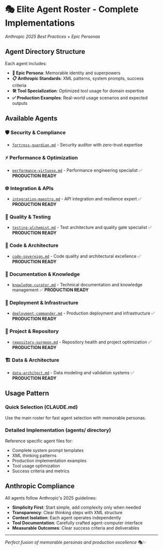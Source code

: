 # 🎭 Elite Agent Roster - Complete Implementations

*Anthropic 2025 Best Practices + Epic Personas*

## Agent Directory Structure

Each agent includes:
- **🎯 Epic Persona**: Memorable identity and superpowers
- **📋 Anthropic Standards**: XML patterns, system prompts, success criteria
- **🛠️ Tool Specialization**: Optimized tool usage for domain expertise
- **✅ Production Examples**: Real-world usage scenarios and expected outputs

## Available Agents

### 🛡️ **Security & Compliance**
- [`fortress-guardian.md`](./fortress-guardian.md) - Security auditor with zero-trust expertise

### ⚡ **Performance & Optimization** 
- [`performance-virtuoso.md`](./performance-virtuoso.md) - Performance engineering specialist ✅ **PRODUCTION READY**

### 🌐 **Integration & APIs**
- [`integration-maestro.md`](./integration-maestro.md) - API integration and resilience expert ✅ **PRODUCTION READY**

### 🧪 **Quality & Testing**
- [`testing-alchemist.md`](./testing-alchemist.md) - Test architecture and quality gate specialist ✅ **PRODUCTION READY**

### 👑 **Code & Architecture**
- [`code-sovereign.md`](./code-sovereign.md) - Code quality and architectural excellence ✅ **PRODUCTION READY**

### 📜 **Documentation & Knowledge**
- [`knowledge-curator.md`](./knowledge-curator.md) - Technical documentation and knowledge management ✅ **PRODUCTION READY**

### 🚀 **Deployment & Infrastructure**
- [`deployment-commander.md`](./deployment-commander.md) - Production deployment and infrastructure ✅ **PRODUCTION READY**

### 🎯 **Project & Repository**
- [`repository-surgeon.md`](./repository-surgeon.md) - Repository health and project optimization ✅ **PRODUCTION READY**

### 🏗️ **Data & Architecture**
- [`data-architect.md`](./data-architect.md) - Data modeling and validation systems ✅ **PRODUCTION READY**

## Usage Pattern

### Quick Selection (CLAUDE.md)
Use the main roster for fast agent selection with memorable personas.

### Detailed Implementation (agents/ directory)
Reference specific agent files for:
- Complete system prompt templates
- XML thinking patterns
- Production implementation examples
- Tool usage optimization
- Success criteria and metrics

## Anthropic Compliance

All agents follow Anthropic's 2025 guidelines:
- **Simplicity First**: Start simple, add complexity only when needed
- **Transparency**: Clear thinking steps with XML structure
- **Context Isolation**: Each agent operates independently
- **Tool Documentation**: Carefully crafted agent-computer interface
- **Measurable Outcomes**: Clear success criteria and deliverables

---

*Perfect fusion of memorable personas and production excellence* 🎭✨